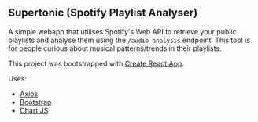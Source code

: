 ## Supertonic (Spotify Playlist Analyser)

A simple webapp that utilises Spotify's Web API to retrieve your public playlists and analyse them using the `/audio-analysis` endpoint. This tool is for people curious about musical patterns/trends in their playlists.

This project was bootstrapped with [Create React App](https://github.com/facebook/create-react-app).

Uses: 
* [Axios](https://github.com/axios/axios)
* [Bootstrap](https://getbootstrap.com)
* [Chart JS](https://www.chartjs.org)